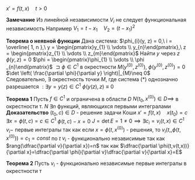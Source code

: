 $x'=f(t, x)\quad t>0$

**Замечание**
	Из линейной независимости $V_i$ не следует функциональная независимость
	Например $V_1=t-x_1\quad V_2=(t-x_1)^2$

**Теорема о неявной функции**
	Дана система:
	$\phi_{i}(y, z) = 0,\ i = \overline{ 1, n },\ y = \begin{pmatrix}y_{1} \\ \vdots \\ y_{n}\end{pmatrix},\ z = \begin{pmatrix}z_{1} \\ \vdots \\ z_{m}\end{pmatrix}$
	Найти $y$ через $z$
	$\phi(y, z) = 0$
	$\phi = \begin{pmatrix}\phi_{1} \\ \vdots \\ \phi _{n}\end{pmatrix}$
	$\sqsupset \phi \in C^{1}$ в окрестности $M\left( y^{(0)}, z^{(0)} \right),\ \phi \left( y^{(0)}, z^{(0)} \right) = 0$
	$\det \left( \frac{\partial \phi}{\partial y} \right)|_{M}\neq 0$
	Следовательно, $\exists$ окрестность точки $M$, где система $(*)$ однозначно разрешается $: \exists y = y(z) \in C^{1}$
	$\phi \left( y(z), z \right) \equiv 0$

**Теорема 1**
	Пусть $f\in C^1$ и ограничена в области $D$
	$N(t_0, x^{(0)}) \in D\implies$ в окрестности т. $N ~\exists n$ функций, являющихся первыми интегралами  
**Доказательство**
	$(t_0,c)\in D$ - решение задачи Коши $x'=f(t,x)\quad x(t_0)=c$
	$\exists x=\phi(t, c)=c \in C^1$
	$\phi(t, c)-x=0$
	$J=\det E = 1 \neq 0\implies \exists c_i=v_i(t, x)\in C^1$
	$v_i-$ первые интегралы так как если $x=\phi(t, x^{(0)})$ - решения, то
	$v_i(t,,\phi(t,x^{(0)}))=c_1=const$ по $t$
	$v_i$ - функционально независимые так как $rang(\dfrac{\partial v}{\partial x})=n$ так как
	$\dfrac{\partial \phi(t,v(t,x))}{\partial x}=\dfrac{\partial \phi}{\partial v}\dfrac{\partial v}{\partial x}=E$

**Теорема 2**
	Пусть $v_i$ - функционально независимые первые интегралы в окрестности т


